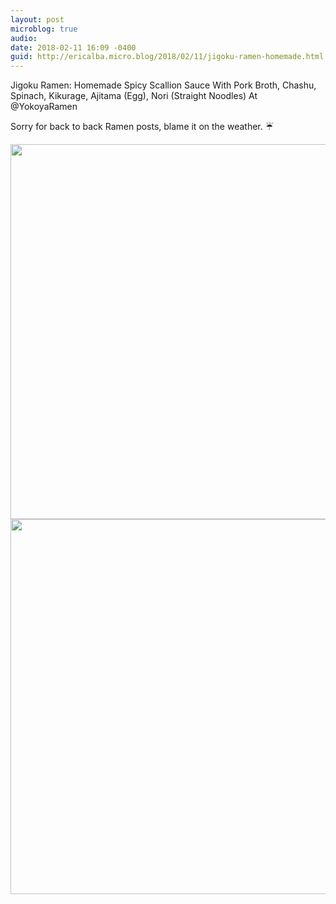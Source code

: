 ```yaml
---
layout: post
microblog: true
audio: 
date: 2018-02-11 16:09 -0400
guid: http://ericalba.micro.blog/2018/02/11/jigoku-ramen-homemade.html
---
```

Jigoku Ramen: Homemade Spicy Scallion Sauce With Pork Broth, Chashu, Spinach, Kikurage, Ajitama (Egg), Nori (Straight Noodles)
At @YokoyaRamen

Sorry for back to back Ramen posts, blame it on the weather. ☔️

<img src="http://micro.ericalba.com/uploads/2018/5df8e0f347.jpg" width="600" height="600" /><img src="http://micro.ericalba.com/uploads/2018/521205055f.jpg" width="600" height="600" />
